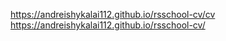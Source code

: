 https://andreishykalai112.github.io/rsschool-cv/cv
https://andreishykalai112.github.io/rsschool-cv/
